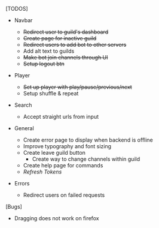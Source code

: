 [TODOS]
  - Navbar
    * ~~Redirect user to guild's dashboard~~
    * ~~Create page for inactive guild~~
    * ~~Redirect users to add bot to other servers~~
    * Add alt text to guilds
    * ~~Make bot join channels through UI~~
    * ~~Setup logout btn~~
  - Player
    * ~~Set up player with play/pause/previous/next~~
    * Setup shuffle & repeat
  - Search
    * Accept straight urls from input

  - General
    * Create error page to display when backend is offline
    * Improve typography and font sizing
    * Create leave guild button
      * Create way to change channels within guild
    * Create help page for commands
    * *Refresh Tokens*
  - Errors
    * Redirect users on failed requests

[Bugs]
  * Dragging does not work on firefox